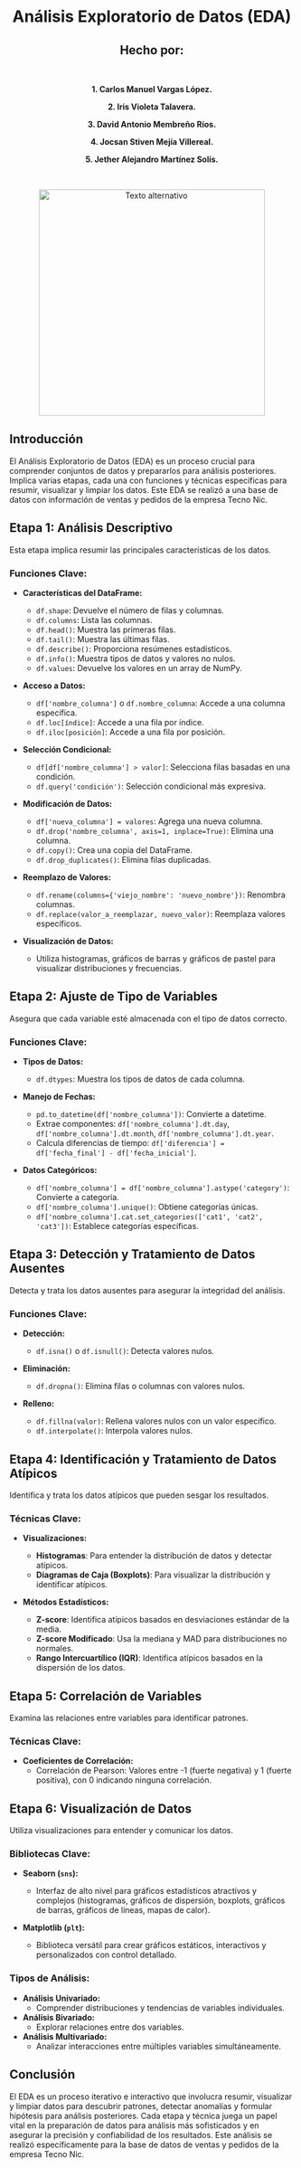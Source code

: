 <div align="center">

# Análisis Exploratorio de Datos (EDA)

## Hecho por:

<br/>

<p> <strong> 1. Carlos Manuel Vargas López. </strong></p>
<p> <strong> 2. Iris Violeta Talavera. </strong></p>
<p> <strong> 3. David Antonio Membreño Ríos. </strong></p>
<p> <strong> 4. Jocsan Stiven Mejía Villereal. </strong></p>
<p> <strong> 5. Jether Alejandro Martínez Solís. </strong></p>

<br/>

<p align="center">
  <img src="https://th.bing.com/th/id/OIP.wp7VLwfL8Z8gsOHP1J3i8wHaEn?rs=1&pid=ImgDetMain" alt="Texto alternativo" width="400">
</p>

</div>

## Introducción

El Análisis Exploratorio de Datos (EDA) es un proceso crucial para comprender conjuntos de datos y prepararlos para análisis posteriores. Implica varias etapas, cada una con funciones y técnicas específicas para resumir, visualizar y limpiar los datos. Este EDA se realizó a una base de datos con información de ventas y pedidos de la empresa Tecno Nic.

## Etapa 1: Análisis Descriptivo
Esta etapa implica resumir las principales características de los datos.

### Funciones Clave:
- **Características del DataFrame:**
  - `df.shape`: Devuelve el número de filas y columnas.
  - `df.columns`: Lista las columnas.
  - `df.head()`: Muestra las primeras filas.
  - `df.tail()`: Muestra las últimas filas.
  - `df.describe()`: Proporciona resúmenes estadísticos.
  - `df.info()`: Muestra tipos de datos y valores no nulos.
  - `df.values`: Devuelve los valores en un array de NumPy.

- **Acceso a Datos:**
  - `df['nombre_columna']` o `df.nombre_columna`: Accede a una columna específica.
  - `df.loc[índice]`: Accede a una fila por índice.
  - `df.iloc[posición]`: Accede a una fila por posición.

- **Selección Condicional:**
  - `df[df['nombre_columna'] > valor]`: Selecciona filas basadas en una condición.
  - `df.query('condición')`: Selección condicional más expresiva.

- **Modificación de Datos:**
  - `df['nueva_columna'] = valores`: Agrega una nueva columna.
  - `df.drop('nombre_columna', axis=1, inplace=True)`: Elimina una columna.
  - `df.copy()`: Crea una copia del DataFrame.
  - `df.drop_duplicates()`: Elimina filas duplicadas.

- **Reemplazo de Valores:**
  - `df.rename(columns={'viejo_nombre': 'nuevo_nombre'})`: Renombra columnas.
  - `df.replace(valor_a_reemplazar, nuevo_valor)`: Reemplaza valores específicos.

- **Visualización de Datos:**
  - Utiliza histogramas, gráficos de barras y gráficos de pastel para visualizar distribuciones y frecuencias.

## Etapa 2: Ajuste de Tipo de Variables
Asegura que cada variable esté almacenada con el tipo de datos correcto.

### Funciones Clave:
- **Tipos de Datos:**
  - `df.dtypes`: Muestra los tipos de datos de cada columna.

- **Manejo de Fechas:**
  - `pd.to_datetime(df['nombre_columna'])`: Convierte a datetime.
  - Extrae componentes: `df['nombre_columna'].dt.day`, `df['nombre_columna'].dt.month`, `df['nombre_columna'].dt.year`.
  - Calcula diferencias de tiempo: `df['diferencia'] = df['fecha_final'] - df['fecha_inicial']`.

- **Datos Categóricos:**
  - `df['nombre_columna'] = df['nombre_columna'].astype('category')`: Convierte a categoría.
  - `df['nombre_columna'].unique()`: Obtiene categorías únicas.
  - `df['nombre_columna'].cat.set_categories(['cat1', 'cat2', 'cat3'])`: Establece categorías específicas.

## Etapa 3: Detección y Tratamiento de Datos Ausentes
Detecta y trata los datos ausentes para asegurar la integridad del análisis.

### Funciones Clave:
- **Detección:**
  - `df.isna()` o `df.isnull()`: Detecta valores nulos.

- **Eliminación:**
  - `df.dropna()`: Elimina filas o columnas con valores nulos.

- **Relleno:**
  - `df.fillna(valor)`: Rellena valores nulos con un valor específico.
  - `df.interpolate()`: Interpola valores nulos.

## Etapa 4: Identificación y Tratamiento de Datos Atípicos
Identifica y trata los datos atípicos que pueden sesgar los resultados.

### Técnicas Clave:
- **Visualizaciones:**
  - **Histogramas**: Para entender la distribución de datos y detectar atípicos.
  - **Diagramas de Caja (Boxplots)**: Para visualizar la distribución y identificar atípicos.

- **Métodos Estadísticos:**
  - **Z-score**: Identifica atípicos basados en desviaciones estándar de la media.
  - **Z-score Modificado**: Usa la mediana y MAD para distribuciones no normales.
  - **Rango Intercuartílico (IQR)**: Identifica atípicos basados en la dispersión de los datos.

## Etapa 5: Correlación de Variables
Examina las relaciones entre variables para identificar patrones.

### Técnicas Clave:
- **Coeficientes de Correlación:**
  - Correlación de Pearson: Valores entre -1 (fuerte negativa) y 1 (fuerte positiva), con 0 indicando ninguna correlación.

## Etapa 6: Visualización de Datos
Utiliza visualizaciones para entender y comunicar los datos.

### Bibliotecas Clave:
- **Seaborn (`sns`):**
  - Interfaz de alto nivel para gráficos estadísticos atractivos y complejos (histogramas, gráficos de dispersión, boxplots, gráficos de barras, gráficos de líneas, mapas de calor).

- **Matplotlib (`plt`):**
  - Biblioteca versátil para crear gráficos estáticos, interactivos y personalizados con control detallado.

### Tipos de Análisis:
- **Análisis Univariado:**
  - Comprender distribuciones y tendencias de variables individuales.
- **Análisis Bivariado:**
  - Explorar relaciones entre dos variables.
- **Análisis Multivariado:**
  - Analizar interacciones entre múltiples variables simultáneamente.

## Conclusión

El EDA es un proceso iterativo e interactivo que involucra resumir, visualizar y limpiar datos para descubrir patrones, detectar anomalías y formular hipótesis para análisis posteriores. Cada etapa y técnica juega un papel vital en la preparación de datos para análisis más sofisticados y en asegurar la precisión y confiabilidad de los resultados. Este análisis se realizó específicamente para la base de datos de ventas y pedidos de la empresa Tecno Nic.
